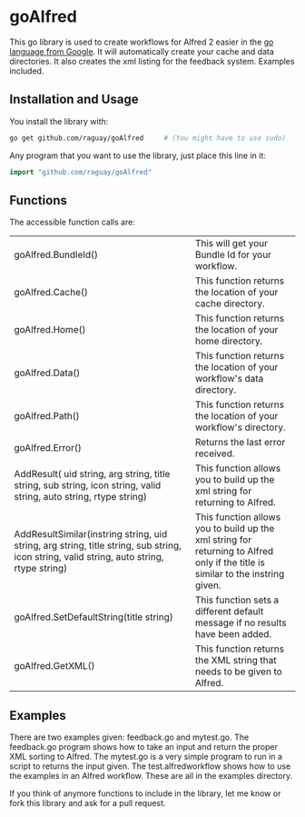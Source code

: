 goAlfred
========

This go library is used to create workflows for Alfred 2 easier in the <a href="http://golang.org/">go language from Google</a>. It will automatically create your cache and data directories. It also creates the xml listing for the feedback system. Examples included.

Installation and Usage
----------------------
You install the library with:

```.sh
go get github.com/raguay/goAlfred     # (You might have to use sudo)
```

Any program that you want to use the library, just place this line in it:

```.go
import "github.com/raguay/goAlfred"
```

Functions
---------
The accessible function calls are:
<table>
<tr><td>goAlfred.BundleId()</td><td>This will get your Bundle Id for your workflow.</td></tr>

<tr><td>goAlfred.Cache()</td><td>This function returns the location of your cache directory.</td></tr>

<tr><td>goAlfred.Home()</td><td>This function returns the location of your home directory.</td></tr>

<tr><td>goAlfred.Data()</td><td>This function returns the location of your workflow's data directory.</td></tr>

<tr><td>goAlfred.Path()</td><td>This function returns the location of your workflow's directory.</td></tr>

<tr><td>goAlfred.Error()</td><td>Returns the last error received.</td></tr>
<tr><td>AddResult( uid string, arg string, title string, sub string, icon string, valid string, auto string, rtype string)</td><td>This function allows you to build up the xml string for returning to Alfred.</td></tr>

<tr><td>AddResultSimilar(instring string, uid string, arg string, title string, sub string, icon string, valid string, auto string, rtype string)</td><td>This function allows you to build up the xml string for returning to Alfred only if the title is similar to the instring given.</td></tr>

<tr><td>goAlfred.SetDefaultString(title string)</td><td>This function sets a different default message if no results have been added.</td></tr>

<tr><td>goAlfred.GetXML()</td><td>This function returns the XML string that needs to be given to Alfred.</td></tr>
</table>

Examples
--------
There are two examples given: feedback.go and mytest.go. The feedback.go program shows how to take an input and return the proper XML sorting to Alfred. The mytest.go is a very simple program to run in a script to returns the input given. The test.alfredworkflow shows how to use the examples in an Alfred workflow. These are all in the examples directory.

If you think of anymore functions to include in the library, let me know or fork this library and ask for a pull request.

